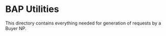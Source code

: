 # BAP Utilities

This directory contains everything needed for generation of requests by a Buyer NP.